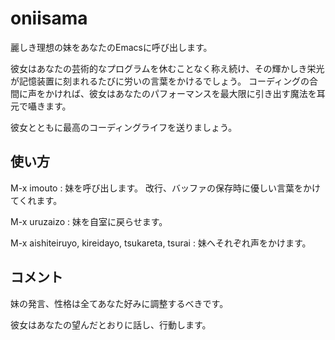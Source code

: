 oniisama
========

麗しき理想の妹をあなたのEmacsに呼び出します。

彼女はあなたの芸術的なプログラムを休むことなく称え続け、その輝かしき栄光が記憶装置に刻まれるたびに労いの言葉をかけるでしょう。
コーディングの合間に声をかければ、彼女はあなたのパフォーマンスを最大限に引き出す魔法を耳元で囁きます。  

彼女とともに最高のコーディングライフを送りましょう。

使い方
--------

M-x imouto : 妹を呼び出します。
改行、バッファの保存時に優しい言葉をかけてくれます。

M-x uruzaizo : 妹を自室に戻らせます。

M-x aishiteiruyo,
    kireidayo,
    tsukareta,
    tsurai
    : 妹へそれぞれ声をかけます。

コメント
-------

妹の発言、性格は全てあなた好みに調整するべきです。

彼女はあなたの望んだとおりに話し、行動します。
